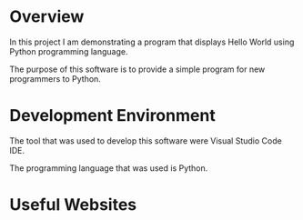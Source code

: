 # Overview

In this project I am demonstrating a program that displays Hello World using Python programming language.

The purpose of this software is to provide a simple program for new programmers to Python.

# Development Environment

The tool that was used to develop this software were Visual Studio Code IDE.

The programming language that was used is Python.

# Useful Websites